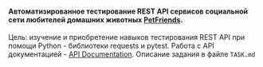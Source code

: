 #### Автоматизированное тестирование REST API сервисов социальной сети любителей домашних животных [PetFriends](https://petfriends.skillfactory.ru/). 


Цель: изучение и приобретение навыков тестирования REST API при помощи Python - библиотеки requests и pytest. Работа с API документацией - [API Documentation](https://petfriends.skillfactory.ru/apidocs/#/). Описание задания в файле `TASK.md`